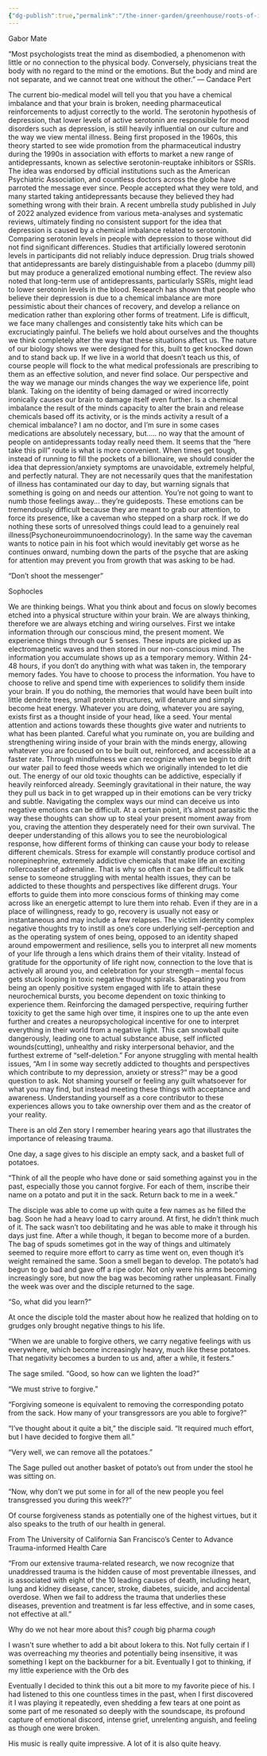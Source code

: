 ```yaml
---
{"dg-publish":true,"permalink":"/the-inner-garden/greenhouse/roots-of-illness/"}
---
```



Gabor Mate 







“Most psychologists treat the mind as disembodied, a phenomenon with little or no connection to the physical body. Conversely, physicians treat the body with no regard to the mind or the emotions. But the body and mind are not separate, and we cannot treat one without the other.”
— Candace Pert 

The current bio-medical model will tell you that you have a chemical imbalance and that your brain is broken, needing pharmaceutical reinforcements to adjust correctly to the world. The serotonin hypothesis of depression, that lower levels of active serotonin are responsible for mood disorders such as depression, is still heavily influential on our culture and the way we view mental illness. Being first proposed in the 1960s, this theory started to see wide promotion from the pharmaceutical industry during the 1990s in association with efforts to market a new range of antidepressants, known as selective serotonin-reuptake inhibitors or SSRIs. The idea was endorsed by official institutions such as the American Psychiatric Association, and countless doctors across the globe have parroted the message ever since. People accepted what they were told, and many started taking antidepressants because they believed they had something wrong with their brain. A recent umbrella study published in July of 2022 analyzed evidence from various meta-analyses and systematic reviews, ultimately finding no consistent support for the idea that depression is caused by a chemical imbalance related to serotonin. Comparing serotonin levels in people with depression to those without did not find significant differences. Studies that artificially lowered serotonin levels in participants did not reliably induce depression. Drug trials showed that antidepressants are barely distinguishable from a placebo (dummy pill) but may produce a generalized emotional numbing effect. The review also noted that long-term use of antidepressants, particularly SSRIs, might lead to lower serotonin levels in the blood. Research has shown that people who believe their depression is due to a chemical imbalance are more pessimistic about their chances of recovery, and develop a reliance on medication rather than exploring other forms of treatment. Life is difficult, we face many challenges and consistently take hits which can be excruciatingly painful. The beliefs we hold about ourselves and the thoughts we think completely alter the way that these situations affect us. The nature of our biology shows we were designed for this, built to get knocked down and to stand back up. If we live in a world that doesn’t teach us this, of course people will flock to the what medical professionals are prescribing to them as an effective solution, and never find solace. Our perspective and the way we manage our minds changes the way we experience life, point blank. Taking on the identity of being damaged or wired incorrectly ironically causes our brain to damage itself even further. Is a chemical imbalance the result of the minds capacity to alter the brain and release chemicals based off its activity, or is the minds activity a result of a chemical imbalance? I am no doctor, and I’m sure in some cases medications are absolutely necessary, but….. no way that the amount of people on antidepressants today really need them. It seems that the “here take this pill” route is what is more convenient. When times get tough, instead of running to fill the pockets of a billionaire, we should consider the idea that depression/anxiety symptoms are unavoidable, extremely helpful, and perfectly natural. They are not necessarily ques that the manifestation of illness has contaminated our day to day, but warning signals that something is going on and needs our attention. You’re not going to want to numb those feelings away… they’re guideposts. These emotions can be tremendously difficult because they are meant to grab our attention, to force its presence, like a caveman who stepped on a sharp rock. If we do nothing these sorts of unresolved things could lead to a genuinely real illness(Psychoneuroimmunoendocrinology). In the same way the caveman wants to notice pain in his foot which would inevitably get worse as he continues onward, numbing down the parts of the psyche that are asking for attention may prevent you from growth that was asking to be had.

“Don’t shoot the messenger”

Sophocles

We are thinking beings. What you think about and focus on slowly becomes etched into a physical structure within your brain. We are always thinking, therefore we are always etching and wiring ourselves. First we intake information through our conscious mind, the present moment. We experience things through our 5 senses. These inputs are picked up as electromagnetic waves and then stored in our non-conscious mind. The information you accumulate shows up as a temporary memory. Within 24-48 hours, if you don’t do anything with what was taken in, the temporary memory fades. You have to choose to process the information. You have to choose to relive and spend time with experiences to solidify them inside your brain. If you do nothing, the memories that would have been built into little dendrite trees, small protein structures, will denature and simply become heat energy. Whatever you are doing, whatever you are saying, exists first as a thought inside of your head, like a seed. Your mental attention and actions towards these thoughts give water and nutrients to what has been planted. Careful what you ruminate on, you are building and strengthening wiring inside of your brain with the minds energy, allowing whatever you are focused on to be built out, reinforced, and accessible at a faster rate. Through mindfulness we can recognize when we begin to drift our water pail to feed those weeds which we originally intended to let die out. The energy of our old toxic thoughts can be addictive, especially if heavily reinforced already. Seemingly gravitational in their nature, the way they pull us back in to get wrapped up in their emotions can be very tricky and subtle. Navigating the complex ways our mind can deceive us into negative emotions can be difficult. At a certain point, it’s almost parasitic the way these thoughts can show up to steal your present moment away from you, craving the attention they desperately need for their own survival. The deeper understanding of this allows you to see the neurobiological response, how different forms of thinking can cause your body to release different chemicals. Stress for example will constantly produce cortisol and norepinephrine, extremely addictive chemicals that make life an exciting rollercoaster of adrenaline. That is why so often it can be difficult to talk sense to someone struggling with mental health issues, they can be addicted to these thoughts and perspectives like different drugs. Your efforts to guide them into more conscious forms of thinking may come across like an energetic attempt to lure them into rehab. Even if they are in a place of willingness, ready to go, recovery is usually not easy or instantaneous and may include a few relapses. The victim identity complex negative thoughts try to instill as one’s core underlying self-perception and as the operating system of ones being, opposed to an identity shaped around empowerment and resilience, sells you to interpret all new moments of your life through a lens which drains them of their vitality. Instead of gratitude for the opportunity of life right now, connection to the love that is actively all around you, and celebration for your strength – mental focus gets stuck looping in toxic negative thought spirals. Separating you from being an openly positive system engaged with life to attain these neurochemical bursts, you become dependent on toxic thinking to experience them. Reinforcing the damaged perspective, requiring further toxicity to get the same high over time, it inspires one to up the ante even further and creates a neuropsychological incentive for one to interpret everything in their world from a negative light. This can snowball quite dangerously, leading one to actual substance abuse, self inflicted wounds(cutting), unhealthy and risky interpersonal behavior, and the furthest extreme of “self-deletion.” For anyone struggling with mental health issues, “Am I in some way secretly addicted to thoughts and perspectives which contribute to my depression, anxiety or stress?“ may be a good question to ask. Not shaming yourself or feeling any guilt whatsoever for what you may find, but instead meeting these things with acceptance and awareness. Understanding yourself as a core contributor to these experiences allows you to take ownership over them and as the creator of your reality.

There is an old Zen story I remember hearing years ago that illustrates the importance of releasing trauma.

One day, a sage gives to his disciple an empty sack, and a basket full of potatoes.

“Think of all the people who have done or said something against you in the past, especially those you cannot forgive. For each of them, inscribe their name on a potato and put it in the sack. Return back to me in a week.”

The disciple was able to come up with quite a few names as he filled the bag. Soon he had a heavy load to carry around. At first, he didn’t think much of it. The sack wasn’t too debilitating and he was able to make it through his days just fine. After a while though, it began to become more of a burden. The bag of spuds sometimes got in the way of things and ultimately seemed to require more effort to carry as time went on, even though it’s weight remained the same. Soon a smell began to develop. The potato’s had begun to go bad and gave off a ripe odor. Not only were his arms becoming increasingly sore, but now the bag was becoming rather unpleasant. Finally the week was over and the disciple returned to the sage.

“So, what did you learn?”

At once the disciple told the master about how he realized that holding on to grudges only brought negative things to his life.

“When we are unable to forgive others, we carry negative feelings with us everywhere, which become increasingly heavy, much like these potatoes. That negativity becomes a burden to us and, after a while, it festers.”

The sage smiled. “Good, so how can we lighten the load?”

“We must strive to forgive.”

“Forgiving someone is equivalent to removing the corresponding potato from the sack. How many of your transgressors are you able to forgive?”

“I’ve thought about it quite a bit,” the disciple said. “It required much effort, but I have decided to forgive them all.”

“Very well, we can remove all the potatoes.”

The Sage pulled out another basket of potato’s out from under the stool he was sitting on.

“Now, why don’t we put some in for all of the new people you feel transgressed you during this week??”

Of course forgiveness stands as potentially one of the highest virtues, but it also speaks to the truth of our health in general.

From The University of California San Francisco’s Center to Advance Trauma-informed Health Care

“From our extensive trauma-related research, we now recognize that unaddressed trauma is the hidden cause of most preventable illnesses, and is associated with eight of the 10 leading causes of death, including heart, lung and kidney disease, cancer, stroke, diabetes, suicide, and accidental overdose. When we fail to address the trauma that underlies these diseases, prevention and treatment is far less effective, and in some cases, not effective at all.”

Why do we not hear more about this? *cough* big pharma *cough*









I wasn't sure whether to add a bit about Iokera to this. Not fully certain if I was overreaching my theories and potentially being insensitive, it was something I kept on the backburner for a bit. Eventually I got to thinking, if my little experience with the Orb des

Eventually I decided to think this out a bit more to my favorite piece of his. I had listened to this one countless times in the past, when I first discovered it I was playing it repeatedly, even shedding a few tears at one point as some part of me resonated so deeply with the soundscape, its profound capture of emotional discord, intense grief, unrelenting anguish, and feeling as though one were broken. 

His music is really quite impressive. A lot of it is also quite heavy. 